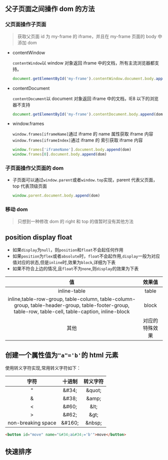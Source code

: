 ## 父子页面之间操作 dom 的方法

### 父页面操作子页面

> 获取父页面 id 为 my-frame 的 iframe，并且在 my-frame 页面的 body 中添加 dom

- contentWindow

  `contentWindow`以 window 对象返回 iframe 中的文档，所有主流浏览器都支持。

  ```js
  document.getElementById('my-frame').contentWindow.document.body.append(dom)
  ```

- contentDocument

  `contentDocument`以 document 对象返回 iframe 中的文档，IE8 以下的浏览器不支持

  ```js
  document.getElementById('my-frame').contentDocument.body.append(dom)
  ```

- window.frames

  `window.frames[iframeName]`通过 iframe 的 name 属性获取 iframe 内容
  `window.frames[iframeIndex]`通过 iframe 的 索引获取 iframe 内容

  ```js
  window.frames['iframeName'].document.body.append(dom)
  window.frames[0].document.body.append(dom)
  ```

### 子页面操作父页面的 dom

- 子页面可以通过`window.parent`或者`window.top`实现，parent 代表父页面，top 代表顶级页面

  ```js
  window.parent.document.body.append(dom)
  ```

### 移动 dom

> 只想到一种修改 dom 的 right 和 top 的值暂时没有其他方法

## position display float

- 如果`display`为`null`，则`position`和`float`不会起任何作用
- 如果`position`为`flex`或者`absolute`时，`float`不会起作用,`display`一般为对应值对应的状态,但是`inline`时,效果为`block`,详细为下表
- 如果不符合上边的情况,且`float`不为`none`,则`display`的效果为下表

|                                                                          值                                                                          |     效果值     |
| :--------------------------------------------------------------------------------------------------------------------------------------------------: | :------------: |
|                                                                     inline-table                                                                     |     table      |
| inline,table-row-group, table-column, table-column-group, table-header-group, table-footer-group, table-row, table-cell, table-caption, inline-block |     block      |
|                                                                         其他                                                                         | 对应的特殊效果 |

## 创建一个属性值为`"a"='b'`的 html 元素

使用转义字符实现,常用转义字符如下：

|        字符        | 十进制  | 转义字符 |
| :----------------: | :-----: | :------: |
|         "          | \&#34;  | \&quot;  |
|         &          | \&#38;  |  \&amp;  |
|         <          | \&#60;  |  \&lt;   |
|         >          | \&#62;  |  \&gt;   |
| non-breaking space | \&#160; | \&nbsp;  |

```html
<button id="move" name="&#34;a&#34;='b'">move</button>
```


## 快速排序
